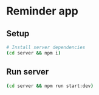 # Reminder app

## Setup

```sh
# Install server dependencies
(cd server && npm i)
```

## Run server

```sh
(cd server && npm run start:dev)
```
